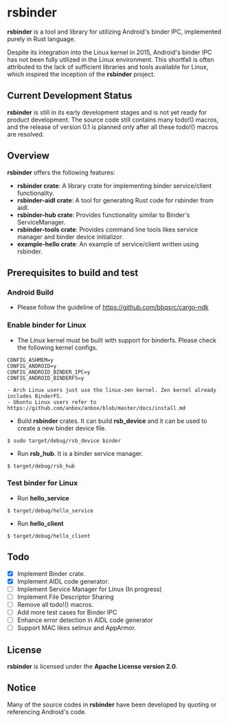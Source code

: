# rsbinder
**rsbinder** is a tool and library for utilizing Android's binder IPC, implemented purely in Rust language.

Despite its integration into the Linux kernel in 2015, Android's binder IPC has not been fully utilized in the Linux environment. This shortfall is often attributed to the lack of sufficient libraries and tools available for Linux, which inspired the inception of the **rsbinder** project.

## Current Development Status
**rsbinder** is still in its early development stages and is not yet ready for product development.
The source code still contains many todo!() macros, and the release of version 0.1 is planned only after all these todo!() macros are resolved.

## Overview
**rsbinder** offers the following features:

* **rsbinder crate**: A library crate for implementing binder service/client functionality.
* **rsbinder-aidl crate**: A tool for generating Rust code for rsbinder from aidl.
* **rsbinder-hub crate**: Provides functionality similar to Binder's ServiceManager.
* **rsbinder-tools crate**: Provides command line tools likes service manager and binder device initializor.
* **example-hello crate**: An example of service/client written using rsbinder.

## Prerequisites to build and test

### Android Build
* Please follow the guideline of https://github.com/bbqsrc/cargo-ndk

### Enable binder for Linux
* The Linux kernel must be built with support for binderfs. Please check the following kernel configs.
```
CONFIG_ASHMEM=y
CONFIG_ANDROID=y
CONFIG_ANDROID_BINDER_IPC=y
CONFIG_ANDROID_BINDERFS=y
```
    - Arch Linux users just use the linux-zen kernel. Zen kernel already includes BinderFS.
    - Ubuntu Linux users refer to https://github.com/anbox/anbox/blob/master/docs/install.md

* Build **rsbinder** crates. It can build **rsb_device** and it can be used to create a new binder device file.
```
$ sudo target/debug/rsb_device binder
```
* Run **rsb_hub**. It is a binder service manager.
```
$ target/debug/rsb_hub
```

### Test binder for Linux
* Run **hello_service**
```
$ target/debug/hello_service
```
* Run **hello_client**
```
$ target/debug/hello_client
```


## Todo
- [x] Implement Binder crate.
- [x] Implement AIDL code generator.
- [ ] Implement Service Manager for Linux (In progress)
- [ ] Implement File Descriptor Sharing
- [ ] Remove all todo!() macros.
- [ ] Add more test cases for Binder IPC
- [ ] Enhance error detection in AIDL code generator
- [ ] Support MAC likes selinux and AppArmor.

## License
**rsbinder** is licensed under the **Apache License version 2.0**.

## Notice
Many of the source codes in **rsbinder** have been developed by quoting or referencing Android's code.